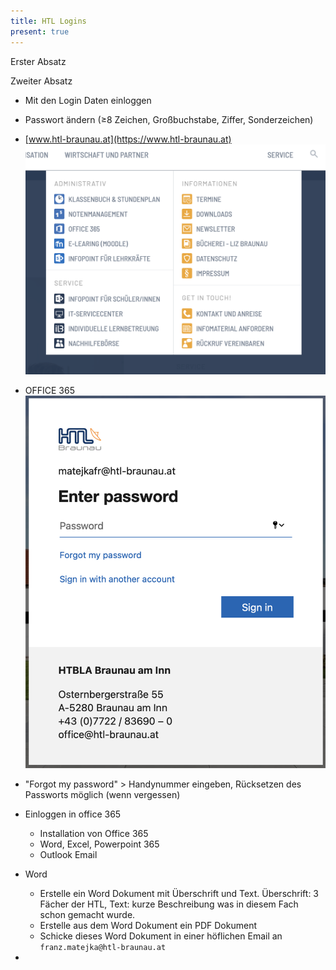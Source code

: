 ```yaml
---
title: HTL Logins
present: true
---
```


Erster Absatz

Zweiter Absatz

- Mit den Login Daten einloggen
- Passwort ändern (≥8 Zeichen, Großbuchstabe, Ziffer, Sonderzeichen)
- [www.htl-braunau.at](https://www.htl-braunau.at)
  ![image-20210928151703548](fig/image-20210928151703548.png)
- OFFICE 365
  ![image-20210928151810162](fig/image-20210928151810162.png)

- "Forgot my password" > Handynummer eingeben, Rücksetzen des Passworts möglich (wenn vergessen)
- Einloggen in office 365
  - Installation von Office 365
  - Word, Excel, Powerpoint 365
  - Outlook Email
- Word
  - Erstelle ein Word Dokument mit Überschrift und Text. Überschrift: 3 Fächer der HTL, Text: kurze Beschreibung was in diesem Fach schon gemacht wurde.
  - Erstelle aus dem Word Dokument ein PDF Dokument
  - Schicke dieses Word Dokument in einer höflichen Email an `franz.matejka@htl-braunau.at` 
- 